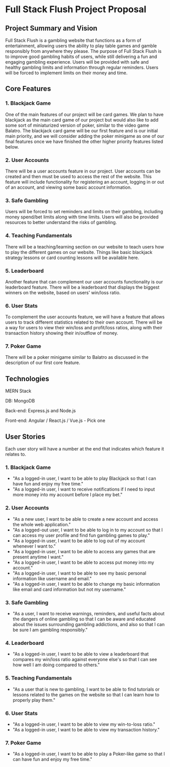 # Full Stack Flush Project Proposal

## Project Summary and Vision
Full Stack Flush is a gambling website that functions as a form of entertainment, allowing users the ability to play table games and gamble responsibly from anywhere they please. The purpose of Full Stack Flush is to improve good gambling habits of users, while still delivering a fun and engaging gambling experience. Users will be provided with safe and healthy gambling limits and information through regular reminders. Users will be forced to implement limits on their money and time.

## Core Features
### 1. Blackjack Game
One of the main features of our project will be card games. We plan to have blackjack as the main card game of our project but would also like to add some sort of miniaturized version of poker, similar to the video game Balatro. The blackjack card game will be our first feature and is our initial main priority, and we will consider adding the poker minigame as one of our final features once we have finished the other higher priority features listed below.

### 2. User Accounts
There will be a user accounts feature in our project. User accounts can be created and then must be used to access the rest of the website. This feature will include functionality for registering an account, logging in or out of an account, and viewing some basic account information.

### 3. Safe Gambling
Users will be forced to set reminders and limits on their gambling, including money spend/bet limits along with time limits. Users will also be provided resources to better understand the risks of gambling.

### 4. Teaching Fundamentals
There will be a teaching/learning section on our website to teach users how to play the different games on our website. Things like basic blackjack strategy lessons or card counting lessons will be available here.

### 5. Leaderboard
Another feature that can complement our user accounts functionality is our leaderboard feature. There will be a leaderboard that displays the biggest winners on the website, based on users' win/loss ratio.

### 6. User Stats
To complement the user accounts feature, we will have a feature that allows users to track different statistics related to their own account. There will be a way for users to view their win/loss and profit/loss ratios, along with their transaction history showing their in/outflow of money.

### 7. Poker Game
There will be a poker minigame similar to Balatro as discussed in the description of our first core feature.

## Technologies
MERN Stack

DB: MongoDB

Back-end: Express.js and Node.js

Front-end: Angular / React.js / Vue.js - Pick one

## User Stories
Each user story will have a number at the end that indicates which feature it relates to.

### 1. Blackjack Game
* "As a logged-in user, I want to be able to play Blackjack so that I can have fun and enjoy my free time."
* "As a logged-in user, I want to receive notifications if I need to input more money into my account before I place my bet."

### 2. User Accounts
* "As a new user, I want to be able to create a new account and access the whole web application."
* "As a logged-out user, I want to be able to log in to my account so that I can access my user profile and find fun gambling games to play."
* "As a logged-in user, I want to be able to log out of my account whenever I want to."
* "As a logged-in user, I want to be able to access any games that are present anytime I want."
* "As a logged-in user, I want to be able to access put money into my account."
* "As a logged-in user, I want to be able to see my basic personal information like username and email."
* "As a logged-in user, I want to be able to change my basic information like email and card information but not my username."

### 3. Safe Gambling
* "As a user, I want to receive warnings, reminders, and useful facts about the dangers of online gambling so that I can be aware and educated about the issues surrounding gambling addictions, and also so that I can be sure I am gambling responsibly."

### 4. Leaderboard
* "As a logged-in user, I want to be able to view a leaderboard that compares my win/loss ratio against everyone else's so that I can see how well I am doing compared to others."

### 5. Teaching Fundamentals
* "As a user that is new to gambling, I want to be able to find tutorials or lessons related to the games on the website so that I can learn how to properly play them."

### 6. User Stats
* "As a logged-in user, I want to be able to view my win-to-loss ratio."
* "As a logged-in user, I want to be able to view my transaction history."

### 7. Poker Game
* "As a logged-in user, I want to be able to play a Poker-like game so that I can have fun and enjoy my free time."
